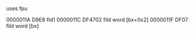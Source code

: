 uses fpu

0000011A  D9E8              fld1
0000011C  DF4702            fild word [bx+0x2]
0000011F  DF07              fild word [bx]
